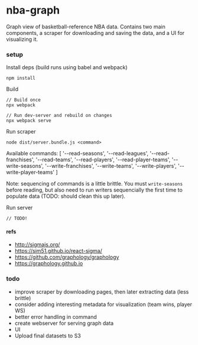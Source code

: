 # nba-graph

Graph view of basketball-reference NBA data. Contains two main components, a scraper for downloading and saving the data, and a UI for visualizing it.

### setup

Install deps (build runs using babel and webpack)

```
npm install
```

Build

```
// Build once
npx webpack

// Run dev-server and rebuild on changes
npx webpack serve
```

Run scraper

```
node dist/server.bundle.js <command>
```

Available commands:
[
  '--read-seasons',
  '--read-leagues',
  '--read-franchises',
  '--read-teams',
  '--read-players',
  '--read-player-teams',
  '--write-seasons',
  '--write-franchises',
  '--write-teams',
  '--write-players',
  '--write-player-teams'
]

Note: sequencing of commands is a little brittle. You must `write-seasons` before reading, but also need to run writers sequencially the first time to populate data (TODO: should clean this up later).

Run server

```
// TODO!
```

#### refs
* http://sigmajs.org/
* https://sim51.github.io/react-sigma/
* https://github.com/graphology/graphology
* https://graphology.github.io

### todo
* improve scraper by downloading pages, then later extracting data (less brittle)
* consider adding interesting metadata for visualization (team wins, player WS)
* better error handling in command
* create webserver for serving graph data
* UI
* Upload final datasets to S3
